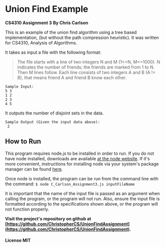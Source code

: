 # Union Find Example
**CS4310 Assignment 3**
**By Chris Carlson**

This is an example of the union find algorithm using a tree based implementation, (but without the path compression heuristic). It was written for CS4310, Analysis of Algorithms.

It takes as input a file with the following format: 
> The file starts with a line of two integers N and M (1<=N, M<=1000). N indicates the number of friends; the friends are marked from 1 to N. Then M lines follow. Each line consists of two integers A and B (A != B), that means friend A and friend B know each other.

```
Sample Input:
5 3
1 2
2 3
4 5
```

It outputs the number of disjoint sets in the data.

```
Sample Output (Given the input data above):
 2
```
## How to Run 
This program requires node.js to be installed in order to run. If you do not have node installed, downloads	are available [at the node website](https://nodejs.org/en/download/). If it's more convenient, instructions for installing node via your system's package manager can be found [here](https://nodejs.org/en/download/package-manager/).

Once node is installed, the program can be run from the command line with the command: `$ node C_Carlson_Assignment3.js inputFileName`

It is important that the name of the input file is passed as an argument when calling the program, or the program will not run. Also, ensure the input file is formatted according to the specifications shown above, or the program will not function properly.

**Visit the project's repository on github at [https://github.com/ChristopherCS/UnionFindAssignment](https://github.com/ChristopherCS/UnionFindAssignment).** 

#### License MIT
